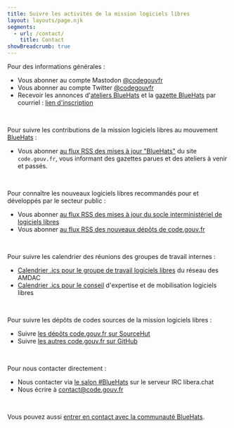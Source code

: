 ```yaml
---
title: Suivre les activités de la mission logiciels libres
layout: layouts/page.njk
segments:
  - url: /contact/
    title: Contact
showBreadcrumb: true
---
```


Pour des informations générales :

- Vous abonner au compte Mastodon [@codegouvfr](https://social.numerique.gouv.fr/@codegouvfr)
- Vous abonner au compte Twitter [@codegouvfr](https://twitter.com/codegouvfr)
- Recevoir les annonces d'[ateliers BlueHats](/fr/bluehats/tags/atelier/) et la [gazette BlueHats](/fr/bluehats/tags/gazette/) par courriel : [lien d'inscription](https://code.gouv.fr/newsletters/subscribe/bluehats@mail.codegouv.fr)

<br/>

Pour suivre les contributions de la mission logiciels libres au mouvement [BlueHats](/fr/bluehats/) :

- Vous abonner [au flux RSS des mises à jour "BlueHats"](/feed/feed.xml) du site `code.gouv.fr`, vous informant des gazettes parues et des ateliers à venir et passés.

<br/>

Pour connaître les nouveaux logiciels libres recommandés pour et développés par le secteur public :

- Vous abonner [au flux RSS des mises à jour du socle interministériel de logiciels libres](https://code.gouv.fr/data/latest-sill.xml)
- Vous abonner [au flux RSS des nouveaux dépôts de code.gouv.fr](https://code.gouv.fr/data/latest-repositories.xml)

<br/>

Pour suivre les calendrier des réunions des groupes de travail internes :

- [Calendrier .ics pour le groupe de travail logiciels libres](https://git.sr.ht/~codegouvfr/logiciels-libres/blob/master/evenements/rdv-gtt-ll.ics) du réseau des AMDAC
- [Calendrier .ics pour le conseil](https://git.sr.ht/~codegouvfr/logiciels-libres/blob/master/evenements/rdv-conseil-logiciels-libres.ics) d'expertise et de mobilisation logiciels libres

<br/>

Pour suivre les dépôts de codes sources de la mission logiciels libres :

- Suivre [les dépôts code.gouv.fr sur SourceHut](https://sr.ht/~codegouvfr/code.gouv.fr/feed)
- Suivre [les autres code.gouv.fr sur GitHub](https://github.com/codegouvfr/)

<br/>

Pour nous contacter directement :

- Nous contacter via [le salon #BlueHats](https://web.libera.chat/#bluehats) sur le serveur IRC libera.chat
- Nous écrire à [contact@code.gouv.fr](mailto:contact@code.gouv.fr)

<br/>

Vous pouvez aussi [entrer en contact avec la communauté BlueHats](/fr/contact/espaces-communication-bluehats/).
